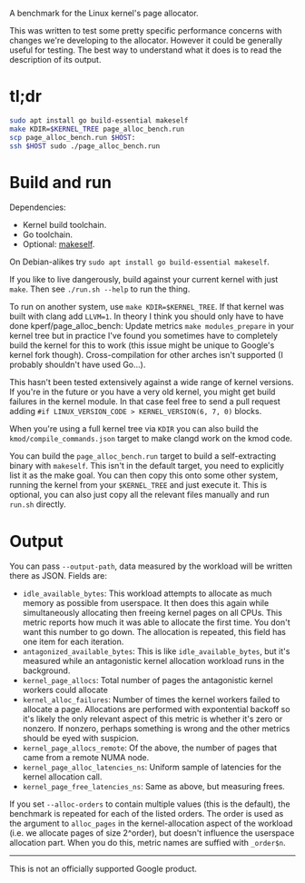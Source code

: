 A benchmark for the Linux kernel's page allocator.

This was written to test some pretty specific performance concerns with changes
we're developing to the allocator. However it could be generally useful for
testing. The best way to understand what it does is to read the description of
its output.

# tl;dr

```sh
sudo apt install go build-essential makeself
make KDIR=$KERNEL_TREE page_alloc_bench.run
scp page_alloc_bench.run $HOST:
ssh $HOST sudo ./page_alloc_bench.run
```

# Build and run

Dependencies:

 - Kernel build toolchain.
 - Go toolchain.
 - Optional: [makeself](http://makeself.io).

On Debian-alikes try `sudo apt install go build-essential makeself`.

If you like to live dangerously, build against your current kernel with just
`make`. Then see `./run.sh --help` to run the thing.

To run on another system, use `make KDIR=$KERNEL_TREE`. If that kernel was built
with clang add `LLVM=1`. In theory I think you should only have to have done
kperf/page_alloc_bench: Update metrics
`make modules_prepare` in your kernel tree but in practice I've found you
sometimes have to completely build the kernel for this to work (this issue might
be unique to Google's kernel fork though). Cross-compilation for other arches
isn't supported (I probably shouldn't have used Go...).

This hasn't been tested extensively against a wide range of kernel versions. If
you're in the future or you have a very old kernel, you might get build failures
in the kernel module. In that case feel free to send a pull request adding `#if
LINUX_VERSION_CODE > KERNEL_VERSION(6, 7, 0)` blocks.

When you're using a full kernel tree via `KDIR` you can also build the
`kmod/compile_commands.json` target to make clangd work on the kmod code.

You can build the `page_alloc_bench.run` target to build a self-extracting
binary with `makeself`. This isn't in the default target, you need to explicitly
list it as the make goal. You can then copy this onto some other system, running
the kernel from your `$KERNEL_TREE` and just execute it. This is optional, you
can also just copy all the relevant files manually and run `run.sh` directly.

# Output

You can pass `--output-path`, data measured by the workload will be written
there as JSON. Fields are:

- `idle_available_bytes`: This workload attempts to allocate as much memory as
  possible from userspace. It then does this again while simultaneously
  allocating then freeing kernel pages on all CPUs. This metric reports how much
  it was able to allocate the first time. You don't want this number to go
  down. The allocation is repeated, this field has one item for each iteration.
- `antagonized_available_bytes`: This is like `idle_available_bytes`, but it's
  measured while an antagonistic kernel allocation workload runs in the
  background.
- `kernel_page_allocs`: Total number of pages the antagonistic kernel workers
  could allocate
- `kernel_alloc_failures`: Number of times the kernel workers failed to allocate
  a page. Allocations are performed with expontential backoff so it's likely the
  only relevant aspect of this metric is whether it's zero or nonzero. If
  nonzero, perhaps something is wrong and the other metrics should be eyed with
  suspicion.
- `kernel_page_allocs_remote`: Of the above, the number of pages that came from
  a remote NUMA node.
- `kernel_page_alloc_latencies_ns`: Uniform sample of latencies for the kernel
  allocation call.
- `kernel_page_free_latencies_ns`: Same as above, but measuring frees.

If you set `--alloc-orders` to contain multiple values (this is the default),
the benchmark is repeated for each of the listed orders. The order is used as
the argument to `alloc_pages` in the kernel-allocation aspect of the workload
(i.e. we allocate pages of size 2^order), but doesn't influence the userspace
allocation part. When you do this, metric names are suffied with `_order$n`.

---

This is not an officially supported Google product.
